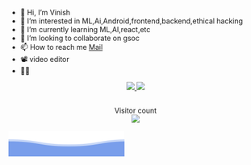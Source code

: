 - 👋 Hi, I’m Vinish
- 👀 I’m interested in ML,Ai,Android,frontend,backend,ethical hacking
- 🌱 I’m currently learning ML,AI,react,etc
- 💞️ I’m looking to collaborate on gsoc
- 📫 How to reach me [Mail](vinishas786@gmail.com)
- 📽 video editor
- 👨‍🎓


<p align="center">
  <a href="https://github.com/vinishhub"><span>
    <img height="48%" src="https://github-readme-stats.vercel.app/api?username=vinishhub&include_all_commits=true&count_private=true&show_icons=true&line_height=20&title_color=7A7ADB&icon_color=2234AE&text_color=D3D3D3&bg_color=0,000000,130F40"/>
    <img height="180em" src="https://github-readme-stats.vercel.app/api/top-langs/?username=vinishhub&hide=java&layout=compact&&theme=tokyonight"/>
    </span></a>
</p>

<!---
vinishhub/vinishhub is a ✨ special ✨ repository because its `README.md` (this file) appears on your GitHub profile.
You can click the Preview link to take a look at your changes.
--->
##
<p align="center"> 
  Visitor count<br>
  <img src="https://profile-counter.glitch.me/vinishhub/count.svg" />
</p>


![](https://github.com/arpit0891/arpit0891/blob/main/assets/bottom_header.svg)
